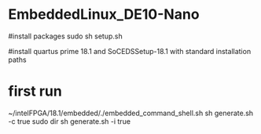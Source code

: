 # EmbeddedLinux_DE10-Nano

#install packages
sudo sh setup.sh

#install quartus prime 18.1 and SoCEDSSetup-18.1 with standard installation paths

# first run
~/intelFPGA/18.1/embedded/./embedded_command_shell.sh
sh generate.sh -c true
sudo dir
sh generate.sh -i true
